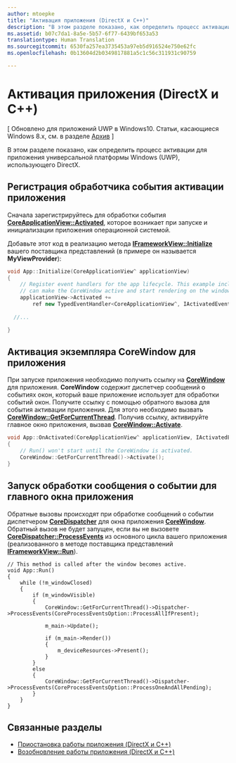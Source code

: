 ```yaml
---
author: mtoepke
title: "Активация приложения (DirectX и C++)"
description: "В этом разделе показано, как определить процесс активации для приложения универсальной платформы Windows (UWP), использующего DirectX."
ms.assetid: b07c7da1-8a5e-5b57-6f77-6439bf653a53
translationtype: Human Translation
ms.sourcegitcommit: 6530fa257ea3735453a97eb5d916524e750e62fc
ms.openlocfilehash: 0b13604d2b0349817881a5c1c56c311931c90759

---
```


# Активация приложения (DirectX и C++)


\[ Обновлено для приложений UWP в Windows10. Статьи, касающиеся Windows 8.x, см. в разделе [Архив](http://go.microsoft.com/fwlink/p/?linkid=619132) \]

В этом разделе показано, как определить процесс активации для приложения универсальной платформы Windows (UWP), использующего DirectX.

## Регистрация обработчика события активации приложения


Сначала зарегистрируйтесь для обработки события [**CoreApplicationView::Activated**](https://msdn.microsoft.com/library/windows/apps/br225018), которое возникает при запуске и инициализации приложения операционной системой.

Добавьте этот код в реализацию метода [**IFrameworkView::Initialize**](https://msdn.microsoft.com/library/windows/apps/hh700495) вашего поставщика представлений (в примере он называется **MyViewProvider**):

```cpp
void App::Initialize(CoreApplicationView^ applicationView)
{
    // Register event handlers for the app lifecycle. This example includes Activated, so that we
    // can make the CoreWindow active and start rendering on the window.
    applicationView->Activated +=
        ref new TypedEventHandler<CoreApplicationView^, IActivatedEventArgs^>(this, &App::OnActivated);
  
  //...

}
```

## Активация экземпляра CoreWindow для приложения


При запуске приложения необходимо получить ссылку на [**CoreWindow**](https://msdn.microsoft.com/library/windows/apps/br208225) для приложения. **CoreWindow** содержит диспетчер сообщений о событиях окон, который ваше приложение использует для обработки событий окон. Получите ссылку с помощью обратного вызова для события активации приложения. Для этого необходимо вызвать [**CoreWindow::GetForCurrentThread**](https://msdn.microsoft.com/library/windows/apps/hh701589). Получив ссылку, активируйте главное окно приложения, вызвав [**CoreWindow::Activate**](https://msdn.microsoft.com/library/windows/apps/br208254).

```cpp
void App::OnActivated(CoreApplicationView^ applicationView, IActivatedEventArgs^ args)
{
    // Run() won't start until the CoreWindow is activated.
    CoreWindow::GetForCurrentThread()->Activate();
}
```

## Запуск обработки сообщения о событии для главного окна приложения


Обратные вызовы происходят при обработке сообщений о событии диспетчером [**CoreDispatcher**](https://msdn.microsoft.com/library/windows/apps/br208211) для окна приложения [**CoreWindow**](https://msdn.microsoft.com/library/windows/apps/br208225). Обратный вызов не будет запущен, если вы не вызовете [**CoreDispatcher::ProcessEvents**](https://msdn.microsoft.com/library/windows/apps/br208215) из основного цикла вашего приложения (реализованного в методе поставщика представлений [**IFrameworkView::Run**](https://msdn.microsoft.com/library/windows/apps/hh700505)).

``` syntax
// This method is called after the window becomes active.
void App::Run()
{
    while (!m_windowClosed)
    {
        if (m_windowVisible)
        {
            CoreWindow::GetForCurrentThread()->Dispatcher->ProcessEvents(CoreProcessEventsOption::ProcessAllIfPresent);

            m_main->Update();

            if (m_main->Render())
            {
                m_deviceResources->Present();
            }
        }
        else
        {
            CoreWindow::GetForCurrentThread()->Dispatcher->ProcessEvents(CoreProcessEventsOption::ProcessOneAndAllPending);
        }
    }
}
```

## Связанные разделы


* [Приостановка работы приложения (DirectX и C++)](how-to-suspend-an-app-directx-and-cpp.md)
* [Возобновление работы приложения (DirectX и C++)](how-to-resume-an-app-directx-and-cpp.md)

 

 







<!--HONumber=Aug16_HO3-->


